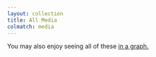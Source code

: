 ```yaml
---
layout: collection
title: All Media
colmatch: media
---
```


You may also enjoy seeing all of these [in a graph.](/notecloud)